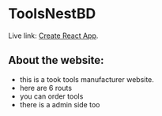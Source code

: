 # ToolsNestBD

Live link: [Create React App](https://github.com/facebook/create-react-app).

## About the website:
* this is a took tools manufacturer website.
* here are 6 routs
* you can order tools
* there is a admin side too